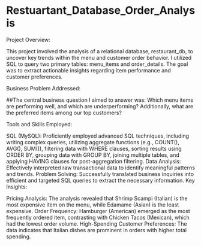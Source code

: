 # Restuartant_Database_Order_Analysis

Project Overview:

This project involved the analysis of a relational database, restaurant_db, to uncover key trends within the menu and customer order behavior. I utilized SQL to query two primary tables: menu_items and order_details. The goal was to extract actionable insights regarding item performance and customer preferences.

Business Problem Addressed:

##The central business question I aimed to answer was: Which menu items are performing well, and which are underperforming? Additionally, what are the preferred items among our top customers?

Tools and Skills Employed:

SQL (MySQL): Proficiently employed advanced SQL techniques, including writing complex queries, utilizing aggregate functions (e.g., COUNT(), AVG(), SUM()), filtering data with WHERE clauses, sorting results using ORDER BY, grouping data with GROUP BY, joining multiple tables, and applying HAVING clauses for post-aggregation filtering.
Data Analysis: Effectively interpreted raw transactional data to identify meaningful patterns and trends.
Problem Solving: Successfully translated business inquiries into efficient and targeted SQL queries to extract the necessary information.
Key Insights:

Pricing Analysis: The analysis revealed that Shrimp Scampi (Italian) is the most expensive item on the menu, while Edamame (Asian) is the least expensive.
Order Frequency: Hamburger (American) emerged as the most frequently ordered item, contrasting with Chicken Tacos (Mexican), which had the lowest order volume.
High-Spending Customer Preferences: The data indicates that Italian dishes are prominent in orders with higher total spending.
